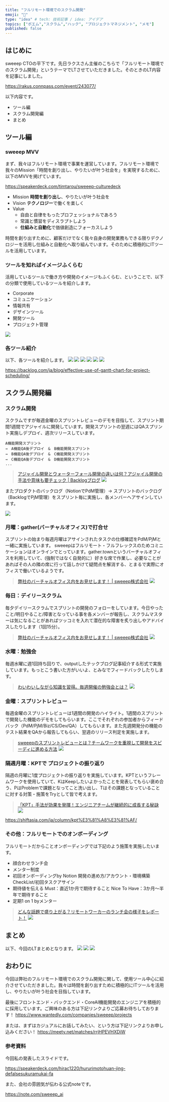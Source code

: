 ```yaml
---
title: "フルリモート環境でのスクラム開発"
emoji: "🔧"
type: "idea" # tech: 技術記事 / idea: アイデア
topics: ["ポエム","スクラム","ハック", "プロジェクトマネジメント", "メモ"]
published: false
---
```


## はじめに

sweeep CTOの平下です。先日ラクスさん主催のこちらで「フルリモート環境でのスクラム開発」というテーマでLTさせていただきました。そのときのLT内容を記事にしました。

https://rakus.connpass.com/event/243077/

以下内容です。
* ツール編
* スクラム開発編
* まとめ


## ツール編
### sweeep MVV

まず、我々はフルリモート環境で事業を運営しています。フルリモート環境で我々のMission「時間を創り出し、やりたいが叶う社会を」を実現するために、以下のMVVを掲げています。

https://speakerdeck.com/timtarou/sweeep-culturedeck

- Mission
**時間を創り出し**、やりたいが叶う社会を
- Vision
**テクノロジー**で働くを楽しく
- Value
    * 自由と自律をもったプロフェッショナルであろう
    * 常識と慣習をディスラプトしよう
    * **仕組みと自動化**で価値創造にフォーカスしよう

時間を創り出すために、顧客だけでなく我々自身の開発業務もできる限りデクノロジーを活用し仕組みと自動化へ取り組んでいます。そのために積極的にITツールを活用しています。

### ツールを知ればイメージふくらむ
活用しているツールで働き方や開発のイメージもふくらむ、ということで、以下の分類で使用しているツールを紹介します。
* Corporate
* コミュニケーション
* 情報共有
* デザインツール
* 開発ツール
* プロジェクト管理

![](/images/f72f96e572053f/tools.jpg)

### 各ツール紹介
以下、各ツールを紹介します。
![](/images/f72f96e572053f/corporate.jpg)
![](/images/f72f96e572053f/comunication.jpg)
![](/images/f72f96e572053f/information.jpg)
![](/images/f72f96e572053f/design.jpg)
![](/images/f72f96e572053f/develop.jpg)
![](/images/f72f96e572053f/project.jpg)

https://backlog.com/ja/blog/effective-use-of-gantt-chart-for-project-scheduling/

## スクラム開発編

### スクラム開発
スクラムですが毎週金曜のスプリントレビューのデモを目指して、スプリント期間1週間でアジャイルに開発しています。開発スプリントの翌週にはQAスプリント実施しデプロイ、週次リリースしています。
```
A機能開発スプリント　
→　A機能QA後デプロイ　&　B機能開発スプリント
→　B機能QA後デプロイ　&　C機能開発スプリント
→　C機能QA後デプロイ　&　D機能開発スプリント
...
```
> [アジャイル開発とウォーターフォール開発の違いは何？アジャイル開発の手法や意味も要チェック | Backlogブログ](https://backlog.com/ja/blog/what-is-agile-and-waterfall/)
> ![](/images/4d5cd76c22dcaa/scrum.png)

またプロダクトのバックログ（NotionでPdM管理）→ スプリントのバックログ（BacklogでPjM管理）をスプリント毎に実施し、各メンバーへアサインしています。

![](/images/f72f96e572053f/backlog.jpg)


### 月曜：gather(バーチャルオフィス)で打合せ
スプリントの始まり毎週月曜はアサインされたタスクの仕様確認をPdM/PjMと一緒に実施しています。
sweeepはフルリモート・フルフレックスのためコミニケーションはオンラインでとっています。gather.townというバーチャルオフィスを利用していて、(強制ではなく自発的に）好きな席で作業し、必要なことがあればその人の隣の席に行って話しかけて疑問点を解消する、とまるで実際にオフィスで働いているようです。

> [弊社のバーチャルオフィス内をお見せします！ | sweeep株式会社](https://www.wantedly.com/companies/sweeep/post_articles/383006)
![](/images/4d5cd76c22dcaa/dev.png)

### 毎日：デイリースクラム
毎夕デイリースクラムでスプリントの開発のフォローをしています。今日やったこと/明日やること/障害となっている事を各メンバーが報告し、スクラムマスターは気になることがあればツッコミを入れて潜在的な障害を炙り出しやアドバイスしたりします（1回15分）。
> [弊社のバーチャルオフィス内をお見せします！ | sweeep株式会社](https://www.wantedly.com/companies/sweeep/post_articles/383006)
![](/images/4d5cd76c22dcaa/DS.png)

### 水曜：勉強会
毎週水曜に週1回持ち回りで、outputしたテックブログ記事紹介する形式で実施しています。もっとこう書いた方がいいよ、とみなでフィードバックしたりします。
> [わいわいしながら知識を習得。毎週開催の勉強会とは？](https://note.com/sweeep_ai/n/na31a25b3836d)
![](/images/f72f96e572053f/study.jpeg)

### 金曜：スプリントレビュー

毎週金曜のスプリントレビューは1週間の開発のハイライト。1週間のスプリントで開発した機能のデモをしてもらいます。ここでそれぞれの参加者からフィードバック（PdM/PjM/Biz/CS/Dev/QA）してもらいます。また先週開発分の機能のテスト結果をQAから報告してもらい、翌週のリリース判定を実施します。
> [sweeepのスプリントレビューとは？チームワークを重視して開発をスピーディに進める方法](https://note.com/sweeep_ai/n/n23770d3b663d)
![](/images/f72f96e572053f/demo.jpeg)

### 隔週月曜：KPTで プロジェクトの振り返り
隔週の月曜に1度プロジェクトの振り返りを実施しています。KPTというフレームワークを使用していて、KはKeepしたいよかったことを発表してもらい褒め合う、PはProblemで課題となってこと洗い出し、Tはその課題となっていることに対する対策・施策をTryとして皆で考えます。

> [「KPT」手法が効果を発揮！エンジニアチームが継続的に成長する秘訣](https://note.com/sweeep_ai/n/n65815eec867d)
![](/images/f72f96e572053f/kpt.jpeg)

https://shiftasia.com/ja/column/kpt%E3%81%A8%E3%81%AF/

### その他：フルリモートでのオンボーディング
フルリモートだからことオンボーディングでは下記のよう施策を実施したいます。
* 顔合わせランチ会
* メンター制度
* 初回オンボーディングby Notion
    開発の進め方/アカウント・環境構築CheckList/初回タスクアサイン
* 期待値を伝える
    Must：直近1か月で期待すること
    Nice To Have：3か月〜半年で期待すること
* 定期1 on 1 byメンター

> [どんな話題で盛り上がる？リモートワーカーのランチ会の様子をレポート！](https://note.com/sweeep_ai/n/n749b24d4674e)
![](/images/f72f96e572053f/lunch.jpeg)


## まとめ
以下、今回のLTまとめとなります。
![](/images/f72f96e572053f/corp_summary.jpg)
![](/images/f72f96e572053f/dev_summary.jpg)
![](/images/f72f96e572053f/scrum_summary.jpg)

## おわりに
今回は弊社のフルリモート環境でのスクラム開発に関して、使用ツール中心に紹介させていただきました。我々は時間を創り出すために積極的にITツールを活用し、やりたいが叶う社会を目指しています。

最後にフロントエンド・バックエンド・CoreAI機能開発のエンジニアを積極的に採用しています。ご興味のある方は下記リンクよりご応募お待ちしております！
https://www.wantedly.com/companies/sweeep/projects

または、まずはカジュアルにお話してみたい、という方は下記リンクよりお申し込みください！
https://meety.net/matches/rrjHPEVHXDiW

### 参考資料
今回私の発表したスライドです。

https://speakerdeck.com/hirac1220/hururimotohuan-jing-defalsesukuramukai-fa


また、会社の雰囲気が伝わる公式noteです。

https://note.com/sweeep_ai